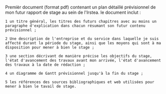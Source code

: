 
Premièr  document (format pdf) contenant un plan détaillé prévisionnel de mon futur rapport de stage au sein de l'Irstea.
le document inclut :

	1 un titre général, les titres des futurs chapitres avec au moins un paragraphe d'explication dans chacun résumant son futur contenu prévisionnel ;

	2 Une description de l'entreprise et du service dans laquelle je suis affecté durant la période du stage, ainsi que les moyens qui sont à ma  disposition pour mener à bien le stage ;

	3 une section décrivant de manière précise les objectifs du stage, l'état d'avancement des travaux avant mon arrivée, l'état d'avancement des travaux à la date de rédaction ;

	4 un diagramme de Gantt prévisionnel jusqu'à la fin du stage ;

	5 les références des sources bibliographiques et web utilisées pour mener à bien le tavail de stage.
